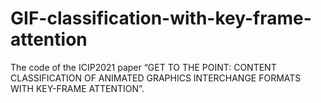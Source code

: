 # GIF-classification-with-key-frame-attention
The code of the ICIP2021 paper “GET TO THE POINT: CONTENT CLASSIFICATION OF ANIMATED GRAPHICS INTERCHANGE FORMATS WITH KEY-FRAME ATTENTION”.
